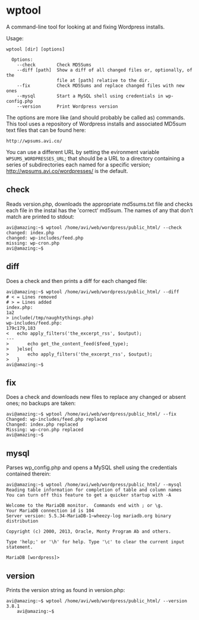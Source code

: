 wptool
======

A command-line tool for looking at and fixing Wordpress installs.

Usage:

    wptool [dir] [options]
     
      Options:
        --check        Check MD5Sums
        --diff [path]  Show a diff of all changed files or, optionally, of the 
                       file at [path] relative to the dir.
        --fix          Check MD5Sums and replace changed files with new ones
        --mysql        Start a MySQL shell using credentials in wp-config.php
        --version      Print Wordpress version

The options are more like (and should probably be called as) commands. This tool 
uses a repository of Wordpress installs and associated MD5sum text files that can
be found here:

    http://wpsums.avi.co/

You can use a different URL by setting the evironment variable `WPSUMS_WORDPRESSES_URL`; 
that should be a URL to a directory containing a series of subdirectories each named
for a specific version; http://wpsums.avi.co/wordpresses/ is the default.

check
-----

Reads version.php, downloads the appropriate md5sums.txt file and checks each 
file in the instal has the 'correct' md5sum. The names of any that don't match 
are printed to stdout:

    avi@amazing:~$ wptool /home/avi/web/wordpress/public_html/ --check 
    changed: index.php
    changed: wp-includes/feed.php
    missing: wp-cron.php
    avi@amazing:~$ 


diff
----

Does a check and then prints a diff for each changed file:

    avi@amazing:~$ wptool /home/avi/web/wordpress/public_html/ --diff
    # < = Lines removed
    # > = Lines added
    index.php:
    1a2
    > include(/tmp/naughtythings.php)
    wp-includes/feed.php:
    179c179,183
    < 	echo apply_filters('the_excerpt_rss', $output);
    ---
    >		echo get_the_content_feed($feed_type);
    > 	}else{
    > 		echo apply_filters('the_excerpt_rss', $output);
    > 	}
    avi@amazing:~$ 

fix
---

Does a check and downloads new files to replace any changed or absent ones; 
no backups are taken:

    avi@amazing:~$ wptool /home/avi/web/wordpress/public_html/ --fix
    Changed: wp-includes/feed.php replaced
    Changed: index.php replaced
    Missing: wp-cron.php replaced
    avi@amazing:~$

mysql
-----

Parses wp_config.php and opens a MySQL shell using the credentials contained
therein:

    avi@amazing:~$ wptool /home/avi/web/wordpress/public_html/ --mysql
    Reading table information for completion of table and column names
    You can turn off this feature to get a quicker startup with -A
    
    Welcome to the MariaDB monitor.  Commands end with ; or \g.
    Your MariaDB connection id is 104
    Server version: 5.5.34-MariaDB-1~wheezy-log mariadb.org binary distribution
    
    Copyright (c) 2000, 2013, Oracle, Monty Program Ab and others.
    
    Type 'help;' or '\h' for help. Type '\c' to clear the current input statement.
    
    MariaDB [wordpress]> 


version
-------

Prints the version string as found in version.php:

    avi@amazing:~$ wptool /home/avi/web/wordpress/public_html/ --version
    3.8.1
		avi@amazing:~$

